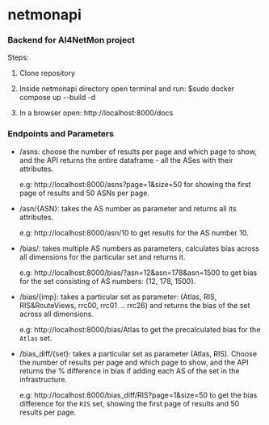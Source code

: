 # netmonapi
### Backend for AI4NetMon project

Steps:

1. Clone repository

2. Inside netmonapi directory open terminal and run:
  $sudo docker compose up --build -d
  
3. In a browser open: http://localhost:8000/docs

### Endpoints and Parameters

* /asns: choose the number of results per page and which page to show, and the API returns the entire dataframe - all the ASes with their attributes.

  e.g: http://localhost:8000/asns?page=1&size=50 for showing the first page of results and 50 ASNs per page.
  
  
* /asn/{ASN}: takes the AS number as parameter and returns all its attributes.

  e.g: http://localhost:8000/asn/10 to get results for the AS number 10.
  
* /bias/: takes multiple AS numbers as parameters, calculates bias across all dimensions for the particular set and returns it.

  e.g: http://localhost:8000/bias/?asn=12&asn=178&asn=1500 to get bias for the set consisting of AS numbers: {12, 178, 1500}.
  
* /bias/{imp}: takes a particular set as parameter: (Atlas, RIS, RIS&RouteViews, rrc00, rrc01 ... rrc26) and returns the bias of the set across all dimensions.

  e.g: http://localhost:8000/bias/Atlas to get the precalculated bias for the `Atlas` set.
  
* /bias_diff/{set}: takes a particular set as parameter (Atlas, RIS). Choose the number of results per page and which page to show, and the API returns the % difference in bias if adding each AS of the set in the infrastructure.
    
  e.g: http://localhost:8000/bias_diff/RIS?page=1&size=50 to get the bias difference for the `RIS` set, showing the first page of results and 50 results per page.
